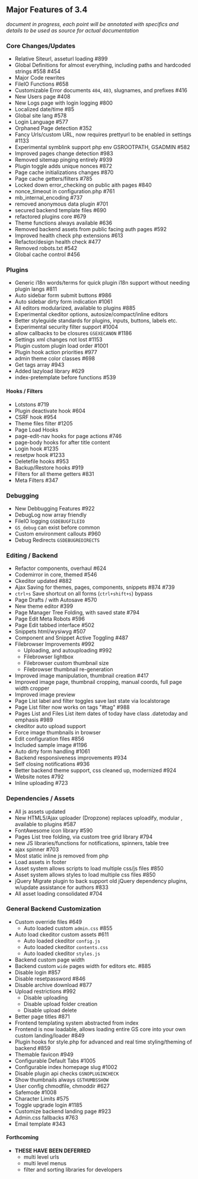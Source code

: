 ## Major Features of 3.4

_document in progress, each point will be annotated with specifics and details to be used as source for  actual documentation_

### Core Changes/Updates

* Relative Siteurl, asseturl loading #899
* Global Definitions for almost everything, including paths and hardcoded strings #558 #454
* Major Code rewrites
* FileIO Functions #658
* Customizable Error documents `404`, `403`, slugnames, and prefixes #416
* New Users page #408
* New Logs page with login logging #800
* Localized date/time #85
* Global site lang #578
* Login Language #577
* Orphaned Page detection #352
* Fancy Urls/custom URL, now requires prettyurl to be enabled in settings #1133
* Experimental symblink support php env GSROOTPATH, GSADMIN #582
* Improved pages change detection #983
* Removed sitemap pinging entirely #939
* Plugin toggle adds unique nonces #872
* Page cache initializations changes #870
* Page cache getters/filters #785
* Locked down error_checking on public aith pages #840
* nonce_timeout in configuration.php #761
* mb_internal_encoding #737
* removed anonymous data plugin #701
* secured backend template files #690
* refactored plugins core #679
* Theme functions always available #636
* Removed backend assets from public facing auth pages #592
* Improved health check php extensions #613
* Refactor/design health check #477
* Removed robots.txt #542
* Global cache control #456

### Plugins

* Generic i18n words/terms for quick plugin i18n support without needing plugin langs #811
* Auto sidebar form submit buttons #986
* Auto sidebar dirty form indication #1061
* All editors modularized, available to plugins #885
* Experimental ckeditor options, autosize/compact/inline editors
* Better styleguide standards for plugins, inputs, buttons, labels etc.
* Experimental security filter support #1004
* allow callbacks to be closures `GSEXECANON` #1186
* Settings xml changes not lost #1153
* Plugin custom plugin load order #1001
* Plugin hook action priorities #977
* admin theme color classes #698
* Get tags array #943
* Added lazyload library #629
* index-pretemplate before functions #539

#### Hooks / Filters

* Lotstons #719
* Plugin deactivate hook #604
* CSRF hook #954
* Theme files filter #1205
* Page Load Hooks
* page-edit-nav hooks for page actions #746
* page-body hooks for after title content
* Login hook #1235
* resetpw hook #1233
* Deletefile hooks #953
* Backup/Restore hooks #919
* Filters for all theme getters #831
* Meta Filters #347

### Debugging

* New Debbugging Features #922
* DebugLog now array friendly
* FileIO logging `GSDEBUGFILEIO`
* `GS_debug` can exist before common
* Custom environment callouts #960
* Debug Redirects `GSDEBUGREDIRECTS`

### Editing /  Backend
* Refactor components, overhaul #624
* Codemirror in core, themed #546
* Ckeditor updated #882
* Ajax Saving for themes, pages, components, snippets #874 #739
* `ctrl+s` Save shortcut on all forms (`ctrl+shift+s`) bypass
* Page Drafts /  with Autosave #570
* New theme editor #399
* Page Manager Tree Folding, with saved state #794
* Page Edit Meta Robots #596
* Page Edit tabbed interface #502
* Snippets html/wysiwyg  #507
* Component and Snippet Active Toggling #487
* Filebrowser Improvements #992
	* Uploading, and autouploading #992
	* Filebrowser lightbox
	* Filebrowser custom thumbnail size 
	* Filebrowser thumbnail re-generation
* Improved image manipulation, thumbnail creation #417
* Improved image page, thumbnail cropping, manual coords, full page width cropper
* Improved image preview
* Page List label and filter toggles save last state via localstorage
* Page List filter now works on tags "#tag" #988
* Pages List and Files List item dates of today have class .datetoday and emphasis #989
* ckeditor auto upload support 
* Force image thumbnails in browser
* Edit configuration files #856
* Included sample image #1196
* Auto dirty form handling #1061
* Backend responsiveness improvements #934
* Self closing notifications #936
* Better backend theme support, css cleaned up, modernized #924
* Website notes #792
* Inline uploading #723

### Dependencies / Assets

* All js assets updated
* New HTML5/Ajax uploader (Dropzone) replaces uploadify, modular , available to plugins #587
* FontAwesome icon library #590
* Pages List tree folding, via custom tree grid library #794
* new JS libraries/functions for notifications, spinners, table tree
* ajax spinner #703
* Most static inline js removed from php
* Load assets in footer
* Asset system allows scripts to load multiple css/js files #850
* Asset system allows styles to load multiple css files #850
* jQuery Migrate plugin to back support old jQuery dependency plugins, w/update assistance for authors #833
* All asset loading consolidated #704

### General Backend Customization

* Custom override files #649
	* Auto loaded custom `admin.css` #855
* Auto load ckeditor custom assets #611
	* Auto loaded ckeditor `config.js`
	* Auto loaded ckeditor `contents.css`
	* Auto loaded ckeditor `styles.js`
* Backend custom page width
* Backend custom `wide` pages width for editors etc. #885
* Disable login #857
* Disable resetpassword #846
* Disable archive download #877
* Upload restrictions #992
	* Disable uploading
	* Disable upload folder creation
	* Disable upload delete
* Better page titles #871
* Frontend templating system abstracted from index
* Frontend is now loadable, allows loading entire GS core into your own custom landing/loader #849
* Plugin hooks for style.php for advanced and real time styling/theming of backend #859
* Themable favicon #949
* Configurable Default Tabs #1005
* Configurable index homepage slug #1002
* Disable plugin api checks `GSNOPLUGINCHECK`
* Show thumbnails always `GSTHUMBSSHOW`
* User config chmodfile, chmoddir #627
* Safemode #1008
* Character Limits #575
* Toggle upgrade login #1185
* Customize backend landing page #923
* Admin.css fallbacks #763
* Email template #343


#### Forthcoming
* **THESE HAVE BEEN DEFERRED**
	* multi level urls
	* multi level menus
	* filter and sorting libraries for developers
